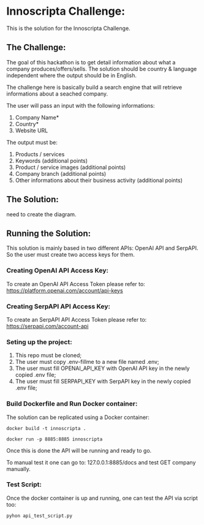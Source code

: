 # Innoscripta Challenge:
This is the solution for the Innoscripta Challenge.

## The Challenge:
The goal of this hackathon is to get detail information about what a company produces/offers/sells. The solution should be country & language independent where the output should be in English.

The challenge here is basically build a search engine that will retrieve informations about a seached company.

The user will pass an input with the following informations:
1. Company Name*
2. Country*
3. Website URL

The output must be:
1. Products / services
2. Keywords (additional points)
3. Product / service images (additional points)
4. Company branch (additional points)
5. Other informations about their business activity (additional points)

## The Solution:
need to create the diagram.

## Running the Solution:
This solution is mainly based in two different APIs: OpenAI API and SerpAPI. So the user must create two access keys for them.

### Creating OpenAI API Access Key:
To create an OpenAI API Access Token please refer to: https://platform.openai.com/account/api-keys

### Creating SerpAPI API Access Key:
To create an SerpAPI API Access Token please refer to: https://serpapi.com/account-api

### Seting up the project:
1. This repo must be cloned;
2. The user must copy .env-fillme to a new file named .env;
3. The user must fill OPENAI_API_KEY with OpenAI API key in the newly copied .env file;
4. The user must fill SERPAPI_KEY with SerpAPI key in the newly copied .env file;

### Build Dockerfile and Run Docker container:
The solution can be replicated using a Docker container:

```
docker build -t innoscripta .

docker run -p 8885:8885 innoscripta
```
Once this is done the API will be running and ready to go.

To manual test it one can go to: 127.0.0.1:8885/docs and test GET company manually.

### Test Script:
Once the docker container is up and running, one can test the API via script too:

```
pyhon api_test_script.py
```